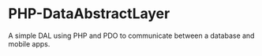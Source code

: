 # PHP-DataAbstractLayer
A simple DAL using PHP and PDO to communicate between a database and mobile apps.
